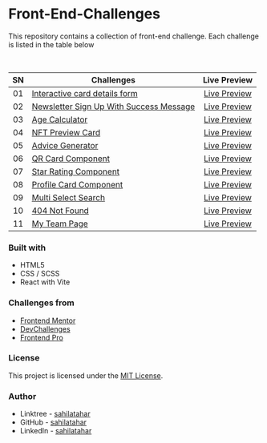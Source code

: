 # Front-End-Challenges

This repository contains a collection of front-end challenge. Each challenge is listed in the table below

<br>

| SN  | Challenges                                                                                                                                       |                                                Live Preview                                                 |
| :-: | ------------------------------------------------------------------------------------------------------------------------------------------------ | :---------------------------------------------------------------------------------------------------------: |
| 01  | [Interactive card details form](https://github.com/sahilatahar/Front-End-Challenges/tree/main/interactive-card-details-form)                     |      [Live Preview](https://sahilatahar.github.io/Front-End-Challenges/interactive-card-details-form/)      |
| 02  | [Newsletter Sign Up With Success Message](https://github.com/sahilatahar/Front-End-Challenges/tree/main/newsletter-sign-up-with-success-message) | [Live Preview](https://sahilatahar.github.io/Front-End-Challenges/newsletter-sign-up-with-success-message/) |
| 03  | [Age Calculator](https://github.com/sahilatahar/Front-End-Challenges/tree/main/age-calculator)                                                   |                   [Live Preview](https://frontend-challenge-age-calculator.netlify.app/)                    |
| 04  | [NFT Preview Card](https://github.com/sahilatahar/Front-End-Challenges/tree/main/nft-preview-card)                                               |             [Live Preview](https://sahilatahar.github.io/Front-End-Challenges/nft-preview-card)             |
| 05  | [Advice Generator](https://github.com/sahilatahar/Front-End-Challenges/tree/main/advice-generator)                                               |             [Live Preview](https://sahilatahar.github.io/Front-End-Challenges/advice-generator)             |
| 06  | [QR Card Component](https://github.com/sahilatahar/Front-End-Challenges/tree/main/qr-code-component)                                             |            [Live Preview](https://sahilatahar.github.io/Front-End-Challenges/qr-code-component)             |
| 07  | [Star Rating Component](https://github.com/sahilatahar/Front-End-Challenges/tree/main/star-rating-component)                                     |          [Live Preview](https://sahilatahar.github.io/Front-End-Challenges/star-rating-component)           |
| 08  | [Profile Card Component](https://github.com/sahilatahar/Front-End-Challenges/tree/main/profile-card-component)                                   |          [Live Preview](https://sahilatahar.github.io/Front-End-Challenges/profile-card-component)          |
| 09  | [Multi Select Search](https://github.com/sahilatahar/Front-End-Challenges/tree/main/multi-select-search)                                         |                          [Live Preview](https://multi-select-search.netlify.app/)                           |
| 10  | [404 Not Found](https://github.com/sahilatahar/Front-End-Challenges/tree/main/404-not-found)                                                     |              [Live Preview](https://sahilatahar.github.io/Front-End-Challenges/404-not-found)               |
| 11  | [My Team Page](https://github.com/sahilatahar/Front-End-Challenges/tree/main/my-team-page)                                                     |              [Live Preview](https://sahilatahar.github.io/Front-End-Challenges/my-team-page)               |

### Built with

- HTML5
- CSS / SCSS
- React with Vite

### Challenges from

- [Frontend Mentor](https://www.frontendmentor.io/challenges)
- [DevChallenges](https://devchallenges.io)
- [Frontend Pro](https://www.frontendpro.dev/)

### License

This project is licensed under the [MIT License](LICENSE).

### Author

- Linktree - [sahilatahar](https://linktr.ee/sahilatahar)
- GitHub - [sahilatahar](https://github.com/sahilatahar)
- LinkedIn - [sahilatahar](https://www.linkedin.com/in/sahilatahar/)
